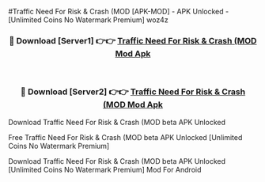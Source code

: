 #Traffic Need For Risk & Crash (MOD [APK-MOD] - APK Unlocked - [Unlimited Coins No Watermark Premium] woz4z



<div align="center">

<h3>🔴 Download [Server1] 👉👉 <a href="https://momento.my/?title=Traffic_Need_For_Risk_&_Crash_(MOD">Traffic Need For Risk & Crash (MOD Mod Apk</a></h3><br>

<h3>🔴 Download [Server2] 👉👉 <a href="https://momento.my/?title=Traffic_Need_For_Risk_&_Crash_(MOD">Traffic Need For Risk & Crash (MOD Mod Apk</a></h3>
</div>



Download Traffic Need For Risk & Crash (MOD beta APK Unlocked

Free Traffic Need For Risk & Crash (MOD beta APK Unlocked [Unlimited Coins No Watermark Premium]

Download Traffic Need For Risk & Crash (MOD beta APK Unlocked [Unlimited Coins No Watermark Premium] Mod For Android
